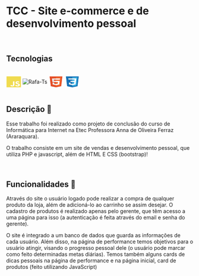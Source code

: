 
# TCC - Site e-commerce e de desenvolvimento pessoal

<br>

## Tecnologias
<div style="display: inline_block"><br>
  <img align="center" alt="Rafa-Js" height="30" width="40" src="https://raw.githubusercontent.com/devicons/devicon/master/icons/javascript/javascript-plain.svg">
  <img align="center" alt="Rafa-Ts" height="30" width="40"
src="https://cdn.jsdelivr.net/gh/devicons/devicon@latest/icons/php/php-original.svg" />
          
  <img align="center" alt="Rafa-HTML" height="30" width="40" src="https://raw.githubusercontent.com/devicons/devicon/master/icons/html5/html5-original.svg">
  <img align="center" alt="Rafa-CSS" height="30" width="40" src="https://raw.githubusercontent.com/devicons/devicon/master/icons/css3/css3-original.svg">
 
</div>

<br>


## Descrição 📝
Esse trabalho foi realizado como projeto de conclusão do curso de Informática para Internet na Etec Professora Anna de Oliveira Ferraz (Araraquara).
<p>O trabalho consiste em um site de vendas e desenvolvimento pessoal, que utiliza PHP e javascript, além de HTML E CSS (bootstrap)!</p>

<br>

## Funcionalidades 📲
Através do site o usuário logado pode realizar a compra de qualquer produto da loja, além de adicioná-lo ao carrinho se assim desejar. O cadastro de produtos é realizado apenas pelo gerente, que têm acesso a uma página para isso (a autenticação é feita através do email e senha do gerente). 
<p>O site é integrado a um banco de dados que guarda as informações de cada usuário. Além disso, na página de performance temos objetivos para o usuário atingir, visando o progresso pessoal dele (o usuário pode marcar como feito determinadas metas diárias). Temos também alguns cards de dicas pessoais na página de performance e na página inicial, card de produtos (feito utilizando JavaScript)</p>

